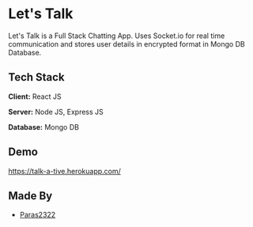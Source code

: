 
# Let's Talk

Let's Talk is a Full Stack Chatting App.
Uses Socket.io for real time communication and stores user details in encrypted format in Mongo DB Database.
## Tech Stack

**Client:** React JS

**Server:** Node JS, Express JS

**Database:** Mongo DB
  
## Demo

https://talk-a-tive.herokuapp.com/


## Made By

- [Paras2322](https://github.com/Paras2322)

  
